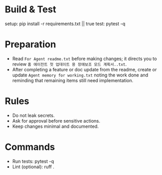 # Build & Test
setup: pip install -r requirements.txt || true
test: pytest -q

# Preparation
- Read `For Agent readme.txt` before making changes; it directs you to review `홈 에이전트 첫 업데이트 용 장애보조 모드 계획서..txt`.
- After completing a feature or doc update from the readme, create or update `Agent memory for working.txt` noting the work done and reminding that remaining items still need implementation.

# Rules
- Do not leak secrets.
- Ask for approval before sensitive actions.
- Keep changes minimal and documented.

# Commands
- Run tests: pytest -q
- Lint (optional): ruff .
